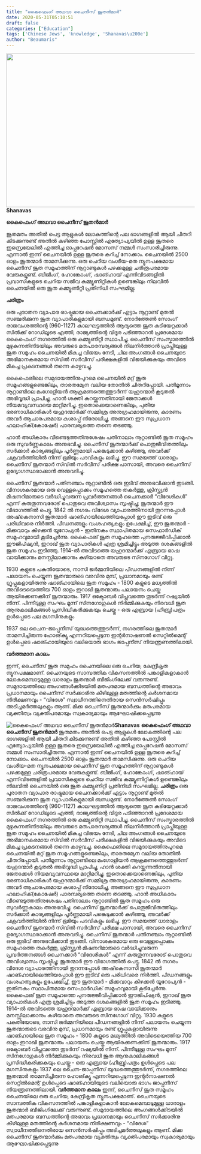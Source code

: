 ```yaml
---
title: "കൈഫെംഗ് അഥവാ ചൈനീസ് ജൂതൻമാർ"
date: 2020-05-31T05:10:51
draft: false
categories: ["Education"]
tags: ['Chinese Jews', 'knowledge', 'Shanavas\u200e']
author: "Beaumaris"
---
```


<strong><a href="https://wordpress-972788-3403151.cloudwaysapps.com/shanavas-post-about-chinese-jews/275678/rr-1174" rel="attachment wp-att-275679"><img class="alignleft size-full wp-image-275679" src="https://cdn.boolokam.com/articles/2020/05/rr-1155.jpg" alt="" width="784" height="410" /></a>Shanavas</strong>

<strong>കൈഫെംഗ് അഥവാ ചൈനീസ് ജൂതൻമാർ</strong>

ജൂതമതം അതിൽ പെട്ട ആളുകൾ ലോകത്തിന്റെ പല ഭാഗങ്ങളിൽ ആയി ചിതറി കിടക്കുന്നുണ്ട് അതിൽ കഴിഞ്ഞ പോസ്റ്റിൽ എത്യോപ്യയിൽ ഉള്ള ജൂതരെ ഇസ്രെയേലിൽ എത്തിച്ച ഓപ്പറേഷൻ മോസസ് നമ്മൾ സംസാരിച്ചിരുന്നു. എന്നാൽ ഇന്ന് ചൈനയിൽ ഉള്ള ജൂതരെ കുറിച്ച് നോക്കാം.
ചൈനയിൽ 2500 ഓളം ജൂതന്മാർ താമസിക്കുന്നു. ഒരു ചെറിയ വംശീയ-മത ന്യൂനപക്ഷമായ ചൈനീസ് ജൂത സമൂഹത്തിന് നൂറ്റാണ്ടുകൾ പഴക്കമുള്ള ചരിത്രപരമായ വേരുകളുണ്ട്. ബീജിംഗ്, ഹോങ്കോംഗ്, ഷാങ്ഹായ് എന്നിവിടങ്ങളിൽ പ്രവാസികളുടെ ചെറിയ സജീവ കമ്മ്യൂണിറ്റികൾ ഉണ്ടെങ്കിലും നിലവിൽ ചൈനയിൽ ഒരു ജൂത കമ്മ്യൂണിറ്റി പ്രതിനിധി സംഘമില്ല.

<strong>ചരിത്രം</strong>

ഒരു പുരാതന വ്യാപാര രാഷ്ട്രമായ ചൈനക്കാർക്ക് എട്ടാം നൂറ്റാണ്ട് മുതൽ സഞ്ചരിക്കുന്ന ജൂത വ്യാപാരികളുമായി ബന്ധമുണ്ട്. നോർത്തേൺ സോംഗ് രാജവംശത്തിന്റെ (960-1127) കാലഘട്ടത്തിൽ ആദ്യത്തെ ജൂത കുടിയേറ്റക്കാർ സിൽക്ക് റോഡിലൂടെ എത്തി, രാജ്യത്തിന്റെ വിദൂര പടിഞ്ഞാറൻ പ്രദേശമായ കൈഫെംഗ് നഗരത്തിൽ ഒരു കമ്മ്യൂണിറ്റി സ്ഥാപിച്ചു. ചൈനീസ് സംസ്കാരത്തിൽ മുഴുകുന്നതിനിടയിലും അവരുടെ മതപാരമ്പര്യങ്ങൾ നിലനിർത്താൻ പ്രാപ്തിയുള്ള ജൂത സമൂഹം ചൈനയിൽ മികച്ച വിജയം നേടി, ചില അംഗങ്ങൾ ചൈനയുടെ അഭിമാനകരമായ സിവിൽ സർവീസ് പരീക്ഷകളിൽ വിജയിക്കുകയും അവിടെ മികച്ച പ്രകടനങ്ങൾ തന്നെ കാഴ്ചവച്ചു.

കൈഫെങിലെ സമുദായത്തിനുപുറമെ ചൈനയിൽ മറ്റ് ജൂത സമൂഹങ്ങളുണ്ടെങ്കിലും, താരതമ്യേന വലിയ തോതിൽ ചിതറിപ്പോയി. പതിമൂന്നാം നൂറ്റാണ്ടിലെ മംഗോളിയൻ ആക്രമണത്തെത്തുടർന്ന് യഹൂദന്മാർ കൂടുതൽ അഭിവൃദ്ധി പ്രാപിച്ചു, ഹാൻ ശക്തി കുറയ്ക്കുന്നതിനായി ജേതാക്കൾ നിയമവ്യവസ്ഥയെ മാറ്റിമറിച്ചു. ഇതൊക്കെയാണെങ്കിലും, പുതിയ ഭരണാധികാരികൾ യഹൂദന്മാർക്ക് സമ്മിശ്ര അനുഗ്രഹമായിരുന്നു, കാരണം അവർ ആചാരപരമായ കശാപ്പ് നിരോധിച്ചു, അങ്ങനെ ഈ സുപ്രധാന ഹലാഹിക്(കോഷേർ) പാരമ്പര്യത്തെ തന്നെ തടഞ്ഞു.

ഹാൻ അധികാരം വീണ്ടെടുത്തതിനുശേഷം പതിനാലാം നൂറ്റാണ്ടിൽ ജൂത സമൂഹം ഒരു സുവർണ്ണകാലം അനുഭവിച്ചു. ചൈനീസ് ജൂതന്മാർക്ക് പൊതുജീവിതത്തിലും സർക്കാർ കാര്യങ്ങളിലും പൂർണ്ണമായി പങ്കെടുക്കാൻ കഴിഞ്ഞു, അവർക്ക് ചക്രവർത്തിയിൽ നിന്ന് ഭൂമിയും പദവികളും ലഭിച്ചു. ഈ സമയത്ത് ധാരാളം ചൈനീസ് ജൂതന്മാർ സിവിൽ സർവീസ് പരീക്ഷ പാസായി, അവരെ ചൈനീസ് ഉദ്യോഗസ്ഥരാക്കാൻ അനുവദിച്ചു.

ചൈനീസ് ജൂതന്മാർ പതിനഞ്ചാം നൂറ്റാണ്ടിൽ ഒരു ഇടിവ് അനുഭവിക്കാൻ തുടങ്ങി. വിനാശകരമായ ഒരു വെള്ളപ്പൊക്കം സമൂഹത്തെ തകർത്തു, ക്രിസ്ത്യൻ മിഷനറിമാരുടെ വർദ്ധിച്ചുവരുന്ന പ്രവർത്തനങ്ങൾ ചൈനക്കാർ “വിദേശികൾ” എന്ന് കരുതുന്നവരോട് പൊതുവെ അവിശ്വാസം സൃഷ്ടിച്ചു; ജൂതന്മാർ ഈ വിഭാഗത്തിൽ പെട്ടു. 1842 ൽ നഗരം വിദേശ വ്യാപാരത്തിനായി തുറന്നപ്പോൾ അഷ്‌കെനാസി ജൂതന്മാർ ഷാങ്ഹായിലെത്തിയപ്പോൾ ഈ ഇടിവ് ഒരു പരിധിവരെ നിർത്തി. പീഡനങ്ങളും വംശഹത്യകളും ഉപേക്ഷിച്ച്, ഈ ജൂതന്മാർ - മിക്കവാറും കിഴക്കൻ യൂറോപ്യൻ - ഇതിനകം സ്ഥാപിതമായ സെഫാർഡിക് സമൂഹവുമായി കൂടിച്ചേർന്നു. കൈഫെങ് ജൂത സമൂഹത്തെ പുനരുജ്ജീവിപ്പിക്കാൻ ഈജിപ്ഷ്യൻ, ഇറാഖ് ജൂത വ്യാപാരികൾ എത്ര ശ്രമിച്ചിട്ടും അടുത്ത ദശകങ്ങളിൽ ജൂത സമൂഹം ഇടിഞ്ഞു. 1914-ൽ അവിടത്തെ യഹൂദന്മാർക്ക് എബ്രായ ഭാഷ വായിക്കാനും മനസ്സിലാക്കാനും കഴിയാതെ അവരുടെ സിനഗോഗ് വിറ്റു.

1930 കളുടെ പകുതിയോടെ, നാസി ജർമ്മനിയിലെ പീഡനങ്ങളിൽ നിന്ന് പലായനം ചെയ്യുന്ന ജൂതന്മാരുടെ വരവിനു മുമ്പ്, പ്രധാനമായും രണ്ട് ഗ്രൂപ്പുകളായിരുന്നു ഷാങ്ഹായിലെ ജൂത സമൂഹം - 1800 കളുടെ മധ്യത്തിൽ അവിടെയെത്തിയ 700 ഓളം ഇറാഖി ജൂതന്മാരും പലായനം ചെയ്ത ആയിരക്കണക്കിന് ജൂതന്മാരും. 1917 ഒക്ടോബർ വിപ്ലവത്തെ തുടർന്ന് റഷ്യയിൽ നിന്ന്. പിന്നീടുള്ള സംഘം മൂന്ന് സിനഗോഗുകൾ നിർമ്മിക്കുകയും നിരവധി ജൂത ആനുകാലികങ്ങൾ പ്രസിദ്ധീകരിക്കുകയും ചെയ്തു - ഒരു എബ്രായ (ഹീബ്രു)പത്രം ഉൾപ്പെടെ പല മഗസിനുകളും

1937 ലെ ചൈന-ജാപ്പനീസ് യുദ്ധത്തെത്തുടർന്ന്, നഗരത്തിലെ ജൂതന്മാർ താമസിച്ചിരുന്ന ഹോങ്‌ക്യൂ എന്നറിയപ്പെടുന്ന ഇന്റർനാഷണൽ സെറ്റിൽമെന്റ് ഉൾപ്പെടെ ഷാങ്ഹായിയുടെ വലിയൊരു ഭാഗം ജാപ്പനീസ് നിയന്ത്രണത്തിലായി.

<strong>വർത്തമാന കാലം</strong>

ഇന്ന്, ചൈനീസ് ജൂത സമൂഹം ചൈനയിലെ ഒരു ചെറിയ, കേന്ദ്രീകൃത ന്യൂനപക്ഷമാണ്. ചൈനയുടെ സാമ്പത്തിക വികസനത്തിൽ പങ്കാളികളാകാൻ ലോകമെമ്പാടുമുള്ള ധാരാളം ജൂതന്മാർ ബീജിംഗിലേക്ക് വരുന്നുണ്ട്. സമുദായത്തിലെ അംഗങ്ങൾക്കിടയിൽ മതപരമായ ബന്ധത്തിന്റെ അഭാവം പ്രധാനമായും ചൈനീസ് സർക്കാരിനു കീഴിലുള്ള മതത്തിന്റെ കർശനമായ നിരീക്ഷണവും - “വിദേശ” സ്വാധീനത്തിനെതിരായ സെൻസർഷിപ്പും അടിച്ചമർത്തലുകളും ആണ്. മിക്ക ചൈനീസ് ജൂതന്മാർക്കും മതപരമായ വ്യക്തിത്വം വ്യക്തിപരമായും സ്വകാര്യമായും ആഘോഷിക്കപ്പെടുന്നു


![കൈഫെംഗ് അഥവാ ചൈനീസ് ജൂതൻമാർ](https://cdn.boolokam.com/articles/2020/05/rr-1155.jpg)**[](https://wordpress-972788-3403151.cloudwaysapps.com/shanavas-post-about-chinese-jews/275678/rr-1174)Shanavas** **കൈഫെംഗ് അഥവാ ചൈനീസ് ജൂതൻമാർ** ജൂതമതം അതിൽ പെട്ട ആളുകൾ ലോകത്തിന്റെ പല ഭാഗങ്ങളിൽ ആയി ചിതറി കിടക്കുന്നുണ്ട് അതിൽ കഴിഞ്ഞ പോസ്റ്റിൽ എത്യോപ്യയിൽ ഉള്ള ജൂതരെ ഇസ്രെയേലിൽ എത്തിച്ച ഓപ്പറേഷൻ മോസസ് നമ്മൾ സംസാരിച്ചിരുന്നു. എന്നാൽ ഇന്ന് ചൈനയിൽ ഉള്ള ജൂതരെ കുറിച്ച് നോക്കാം. ചൈനയിൽ 2500 ഓളം ജൂതന്മാർ താമസിക്കുന്നു. ഒരു ചെറിയ വംശീയ-മത ന്യൂനപക്ഷമായ ചൈനീസ് ജൂത സമൂഹത്തിന് നൂറ്റാണ്ടുകൾ പഴക്കമുള്ള ചരിത്രപരമായ വേരുകളുണ്ട്. ബീജിംഗ്, ഹോങ്കോംഗ്, ഷാങ്ഹായ് എന്നിവിടങ്ങളിൽ പ്രവാസികളുടെ ചെറിയ സജീവ കമ്മ്യൂണിറ്റികൾ ഉണ്ടെങ്കിലും നിലവിൽ ചൈനയിൽ ഒരു ജൂത കമ്മ്യൂണിറ്റി പ്രതിനിധി സംഘമില്ല. **ചരിത്രം** ഒരു പുരാതന വ്യാപാര രാഷ്ട്രമായ ചൈനക്കാർക്ക് എട്ടാം നൂറ്റാണ്ട് മുതൽ സഞ്ചരിക്കുന്ന ജൂത വ്യാപാരികളുമായി ബന്ധമുണ്ട്. നോർത്തേൺ സോംഗ് രാജവംശത്തിന്റെ (960-1127) കാലഘട്ടത്തിൽ ആദ്യത്തെ ജൂത കുടിയേറ്റക്കാർ സിൽക്ക് റോഡിലൂടെ എത്തി, രാജ്യത്തിന്റെ വിദൂര പടിഞ്ഞാറൻ പ്രദേശമായ കൈഫെംഗ് നഗരത്തിൽ ഒരു കമ്മ്യൂണിറ്റി സ്ഥാപിച്ചു. ചൈനീസ് സംസ്കാരത്തിൽ മുഴുകുന്നതിനിടയിലും അവരുടെ മതപാരമ്പര്യങ്ങൾ നിലനിർത്താൻ പ്രാപ്തിയുള്ള ജൂത സമൂഹം ചൈനയിൽ മികച്ച വിജയം നേടി, ചില അംഗങ്ങൾ ചൈനയുടെ അഭിമാനകരമായ സിവിൽ സർവീസ് പരീക്ഷകളിൽ വിജയിക്കുകയും അവിടെ മികച്ച പ്രകടനങ്ങൾ തന്നെ കാഴ്ചവച്ചു. കൈഫെങിലെ സമുദായത്തിനുപുറമെ ചൈനയിൽ മറ്റ് ജൂത സമൂഹങ്ങളുണ്ടെങ്കിലും, താരതമ്യേന വലിയ തോതിൽ ചിതറിപ്പോയി. പതിമൂന്നാം നൂറ്റാണ്ടിലെ മംഗോളിയൻ ആക്രമണത്തെത്തുടർന്ന് യഹൂദന്മാർ കൂടുതൽ അഭിവൃദ്ധി പ്രാപിച്ചു, ഹാൻ ശക്തി കുറയ്ക്കുന്നതിനായി ജേതാക്കൾ നിയമവ്യവസ്ഥയെ മാറ്റിമറിച്ചു. ഇതൊക്കെയാണെങ്കിലും, പുതിയ ഭരണാധികാരികൾ യഹൂദന്മാർക്ക് സമ്മിശ്ര അനുഗ്രഹമായിരുന്നു, കാരണം അവർ ആചാരപരമായ കശാപ്പ് നിരോധിച്ചു, അങ്ങനെ ഈ സുപ്രധാന ഹലാഹിക്(കോഷേർ) പാരമ്പര്യത്തെ തന്നെ തടഞ്ഞു. ഹാൻ അധികാരം വീണ്ടെടുത്തതിനുശേഷം പതിനാലാം നൂറ്റാണ്ടിൽ ജൂത സമൂഹം ഒരു സുവർണ്ണകാലം അനുഭവിച്ചു. ചൈനീസ് ജൂതന്മാർക്ക് പൊതുജീവിതത്തിലും സർക്കാർ കാര്യങ്ങളിലും പൂർണ്ണമായി പങ്കെടുക്കാൻ കഴിഞ്ഞു, അവർക്ക് ചക്രവർത്തിയിൽ നിന്ന് ഭൂമിയും പദവികളും ലഭിച്ചു. ഈ സമയത്ത് ധാരാളം ചൈനീസ് ജൂതന്മാർ സിവിൽ സർവീസ് പരീക്ഷ പാസായി, അവരെ ചൈനീസ് ഉദ്യോഗസ്ഥരാക്കാൻ അനുവദിച്ചു. ചൈനീസ് ജൂതന്മാർ പതിനഞ്ചാം നൂറ്റാണ്ടിൽ ഒരു ഇടിവ് അനുഭവിക്കാൻ തുടങ്ങി. വിനാശകരമായ ഒരു വെള്ളപ്പൊക്കം സമൂഹത്തെ തകർത്തു, ക്രിസ്ത്യൻ മിഷനറിമാരുടെ വർദ്ധിച്ചുവരുന്ന പ്രവർത്തനങ്ങൾ ചൈനക്കാർ “വിദേശികൾ” എന്ന് കരുതുന്നവരോട് പൊതുവെ അവിശ്വാസം സൃഷ്ടിച്ചു; ജൂതന്മാർ ഈ വിഭാഗത്തിൽ പെട്ടു. 1842 ൽ നഗരം വിദേശ വ്യാപാരത്തിനായി തുറന്നപ്പോൾ അഷ്‌കെനാസി ജൂതന്മാർ ഷാങ്ഹായിലെത്തിയപ്പോൾ ഈ ഇടിവ് ഒരു പരിധിവരെ നിർത്തി. പീഡനങ്ങളും വംശഹത്യകളും ഉപേക്ഷിച്ച്, ഈ ജൂതന്മാർ - മിക്കവാറും കിഴക്കൻ യൂറോപ്യൻ - ഇതിനകം സ്ഥാപിതമായ സെഫാർഡിക് സമൂഹവുമായി കൂടിച്ചേർന്നു. കൈഫെങ് ജൂത സമൂഹത്തെ പുനരുജ്ജീവിപ്പിക്കാൻ ഈജിപ്ഷ്യൻ, ഇറാഖ് ജൂത വ്യാപാരികൾ എത്ര ശ്രമിച്ചിട്ടും അടുത്ത ദശകങ്ങളിൽ ജൂത സമൂഹം ഇടിഞ്ഞു. 1914-ൽ അവിടത്തെ യഹൂദന്മാർക്ക് എബ്രായ ഭാഷ വായിക്കാനും മനസ്സിലാക്കാനും കഴിയാതെ അവരുടെ സിനഗോഗ് വിറ്റു. 1930 കളുടെ പകുതിയോടെ, നാസി ജർമ്മനിയിലെ പീഡനങ്ങളിൽ നിന്ന് പലായനം ചെയ്യുന്ന ജൂതന്മാരുടെ വരവിനു മുമ്പ്, പ്രധാനമായും രണ്ട് ഗ്രൂപ്പുകളായിരുന്നു ഷാങ്ഹായിലെ ജൂത സമൂഹം - 1800 കളുടെ മധ്യത്തിൽ അവിടെയെത്തിയ 700 ഓളം ഇറാഖി ജൂതന്മാരും പലായനം ചെയ്ത ആയിരക്കണക്കിന് ജൂതന്മാരും. 1917 ഒക്ടോബർ വിപ്ലവത്തെ തുടർന്ന് റഷ്യയിൽ നിന്ന്. പിന്നീടുള്ള സംഘം മൂന്ന് സിനഗോഗുകൾ നിർമ്മിക്കുകയും നിരവധി ജൂത ആനുകാലികങ്ങൾ പ്രസിദ്ധീകരിക്കുകയും ചെയ്തു - ഒരു എബ്രായ (ഹീബ്രു)പത്രം ഉൾപ്പെടെ പല മഗസിനുകളും 1937 ലെ ചൈന-ജാപ്പനീസ് യുദ്ധത്തെത്തുടർന്ന്, നഗരത്തിലെ ജൂതന്മാർ താമസിച്ചിരുന്ന ഹോങ്‌ക്യൂ എന്നറിയപ്പെടുന്ന ഇന്റർനാഷണൽ സെറ്റിൽമെന്റ് ഉൾപ്പെടെ ഷാങ്ഹായിയുടെ വലിയൊരു ഭാഗം ജാപ്പനീസ് നിയന്ത്രണത്തിലായി. **വർത്തമാന കാലം** ഇന്ന്, ചൈനീസ് ജൂത സമൂഹം ചൈനയിലെ ഒരു ചെറിയ, കേന്ദ്രീകൃത ന്യൂനപക്ഷമാണ്. ചൈനയുടെ സാമ്പത്തിക വികസനത്തിൽ പങ്കാളികളാകാൻ ലോകമെമ്പാടുമുള്ള ധാരാളം ജൂതന്മാർ ബീജിംഗിലേക്ക് വരുന്നുണ്ട്. സമുദായത്തിലെ അംഗങ്ങൾക്കിടയിൽ മതപരമായ ബന്ധത്തിന്റെ അഭാവം പ്രധാനമായും ചൈനീസ് സർക്കാരിനു കീഴിലുള്ള മതത്തിന്റെ കർശനമായ നിരീക്ഷണവും - “വിദേശ” സ്വാധീനത്തിനെതിരായ സെൻസർഷിപ്പും അടിച്ചമർത്തലുകളും ആണ്. മിക്ക ചൈനീസ് ജൂതന്മാർക്കും മതപരമായ വ്യക്തിത്വം വ്യക്തിപരമായും സ്വകാര്യമായും ആഘോഷിക്കപ്പെടുന്നു
